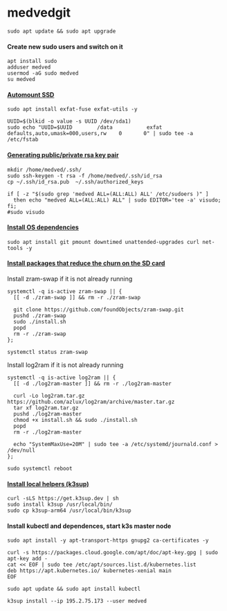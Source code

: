 # medvedgit
```console
sudo apt update && sudo apt upgrade
```

#### Create new sudo users and switch on it
```console
apt install sudo
adduser medved
usermod -aG sudo medved
su medved
```

#### [Automount SSD](https://pimylifeup.com/raspberry-pi-exfat/)
```console
sudo apt install exfat-fuse exfat-utils -y
```
```console
UUID=$(blkid -o value -s UUID /dev/sda1)
sudo echo "UUID=$UUID        /data           exfat   defaults,auto,umask=000,users,rw    0       0" | sudo tee -a /etc/fstab
```

#### [Generating public/private rsa key pair](https://andreyex.ru/linux/kak-dobavit-otkrytyj-klyuch-ssh-na-server/)
```console
mkdir /home/medved/.ssh/
sudo ssh-keygen -t rsa -f /home/medved/.ssh/id_rsa
cp ~/.ssh/id_rsa.pub  ~/.ssh/authorized_keys
```
```console
if [ -z "$(sudo grep 'medved ALL=(ALL:ALL) ALL' /etc/sudoers )" ]
  then echo "medved ALL=(ALL:ALL) ALL" | sudo EDITOR='tee -a' visudo;
fi;
#sudo visudo
```

#### [Install OS dependencies](https://github.com/philschatz/nextcloud-kubernetes-pi/blob/main/templates/install-os-deps.sh)
```console
sudo apt install git pmount downtimed unattended-upgrades curl net-tools -y
```
#### [Install packages that reduce the churn on the SD card](https://github.com/philschatz/nextcloud-kubernetes-pi/blob/main/templates/install-disk-savers.sh)
Install zram-swap if it is not already running
```console
systemctl -q is-active zram-swap || {
  [[ -d ./zram-swap ]] && rm -r ./zram-swap

  git clone https://github.com/foundObjects/zram-swap.git
  pushd ./zram-swap
  sudo ./install.sh
  popd
  rm -r ./zram-swap
};
```
```console
systemctl status zram-swap
```
Install log2ram if it is not already running
```console
systemctl -q is-active log2ram || {
  [[ -d ./log2ram-master ]] && rm -r ./log2ram-master 

  curl -Lo log2ram.tar.gz https://github.com/azlux/log2ram/archive/master.tar.gz
  tar xf log2ram.tar.gz
  pushd ./log2ram-master
  chmod +x install.sh && sudo ./install.sh
  popd
  rm -r ./log2ram-master

  echo "SystemMaxUse=20M" | sudo tee -a /etc/systemd/journald.conf > /dev/null
};
```
```console
sudo systemctl reboot
```
#### [Install local helpers (k3sup)](https://github.com/alexellis/k3sup)
```console
curl -sLS https://get.k3sup.dev | sh
sudo install k3sup /usr/local/bin/
sudo cp k3sup-arm64 /usr/local/bin/k3sup
```

#### Install kubectl and dependences, start k3s master node
```console
sudo apt install -y apt-transport-https gnupg2 ca-certificates -y
	
curl -s https://packages.cloud.google.com/apt/doc/apt-key.gpg | sudo apt-key add -
cat << EOF | sudo tee /etc/apt/sources.list.d/kubernetes.list
deb https://apt.kubernetes.io/ kubernetes-xenial main
EOF

sudo apt update && sudo apt install kubectl

k3sup install --ip 195.2.75.173 --user medved
```
